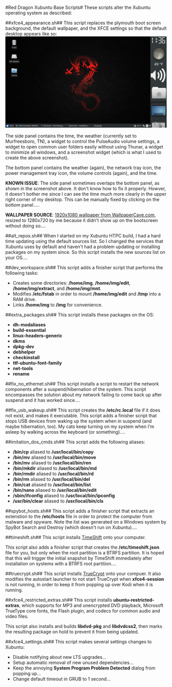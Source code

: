 #Red Dragon Xubuntu Base Scripts#
These scripts alter the Xubuntu operating system as described:

##xfce4_appearance.sh##
This script replaces the plymouth boot screen background, the default wallpaper, and the XFCE settings so that the default desktop appears like so:
![Desktop Screenshot](../files/screenshot.png  "Desktop Screenshot")

The side panel contains the time, the weather (currently set to Murfreesboro, TN), a widget to control the PulseAudio volume settings, a widget to open common user folders easily without using Thunar, a widget to minimize all windows, and a screenshot widget (which is what I used to create the above screenshot).

The bottom panel contains the weather (again), the network tray icon, the power management tray icon, the volume controls (again), and the time.

**KNOWN ISSUE**: The side panel sometimes overlaps the bottom panel, as shown in the screenshot above.  It don't know how to fix it properly.  Howver, it doesn't bother me since I can see the time much more clearly in the upper right corner of my desktop.  This can be manually fixed by clicking on the bottom panel.....

**WALLPAPER SOURCE**: [1920x1080 wallpaper from WallpaperCave.com](https://wallpapercave.com/w/aAMbyIM), resized to 1280x720 by me because it didn't show up on the bootscreen without doing so....

##alt_repos.sh##
When I started on my Xubuntu HTPC build, I had a hard time updating using the default sources list.  So I changed the services that Xubuntu uses by default and haven't had a problem updating or installing packages on my system since.  So this script installs the new sources list on your OS....

##dev_workspace.sh##
This script adds a finisher script that performs the following tasks:

- Creates some directories: **/home/img**, **/home/img/edit**, **/home/img/extract**, and **/home/img/mnt**.
- Modifies **/etc/fstab** in order to mount **/home/img/edit** and **/tmp** into a RAM drive.
- Links **/home/img** to **/img** for convenience.

##extra_packages.sh##
This script installs these packages on the OS:

- **dh-modaliases**
- **build-essential**
- **linux-headers-generic**
- **dkms**
- **dpkg-dev**
- **debhelper**
- **checkinstall**
- **ttf-ubuntu-font-family**
- **net-tools**
- **rename**

##fix_no_ethernet.sh##
This script installs a script to restart the network components after a suspend/hibernation of the system.  This script encompasses the solution about my network failing to come back up after suspend and it has worked since....

##fix_usb_wakeup.sh##
This script creates the **/etc/rc.local** file if it does not exist, and makes it executable.  This script adds a finisher script that stops USB devices from waking up the system when in suspend (and maybe hibernation, too).  My cats keep turning on my system when I'm asleep by walking across the keyboard (or something)....

##imitation_dos_cmds.sh##
This script adds the following aliases:

- **/bin/cp** aliased to **/usr/local/bin/copy**
- **/bin/mv** aliased to **/usr/local/bin/move**
- **/bin/mv** aliased to **/usr/local/bin/ren**
- **/bin/mkdir** aliased to **/usr/local/bin/md**
- **/bin/rmdir** aliased to **/usr/local/bin/rd**
- **/bin/rm** aliased to **/usr/local/bin/del**
- **/bin/cat** aliased to **/usr/local/bin/list**
- **/bin/nano** aliased to **/usr/local/bin/edit**
- **/sbin/ifconfig** aliased to **/usr/local/bin/ipconfig**
- **/usr/bin/clear** aliased to **/usr/local/bin/cls**

##spybot_hosts.sh##
This script adds a finisher script that extracts an extenstion to the **/etc/hosts** file in order to protect the computer from malware and spyware.  Note the list was generated on a Windows system by SpyBot Search and Destroy (which doesn't run on Xubuntu)....

##timeshift.sh##
This script installs [TimeShift](https://teejeetech.in/2019/08/11/timeshift-v19-08/) onto your computer.  

This script also adds a finisher script that creates the **/etc/timeshift.json** file for you, but only when the root partition is a BTRFS partition.  It is hoped that this will trigger the initial snapshot by TimeShift immediately after installation on systems with a BTRFS root partition....

##truecrypt.sh##
This script installs [TrueCrypt](https://launchpad.net/~stefansundin/+archive/ubuntu/truecrypt) onto your compuer.  It also modifies the autostart launcher to not start TrueCrypt when **xfce4-session** is not running, in order to keep it from popping up over Kodi when it is running.

##xfce4_restricted_extras.sh##
This script installs **ubuntu-restricted-extras**, which supports for MP3 and unencrypted DVD playback, Microsoft TrueType core fonts, the Flash plugin, and codecs for common audio and video files.

This script also installs and builds **libdvd-pkg** and **libdvdcss2**, then marks the resulting package on hold to prevent it from being updated.

##xfce4_settings.sh##
This script makes several settings changes to Xubuntu:

- Disable notifying about new LTS upgrades...
- Setup automatic removal of new unused dependencies...
- Keep the annoying **System Program Problem Detected** dialog from popping up...
- Change default timeout in GRUB to 1 second...
